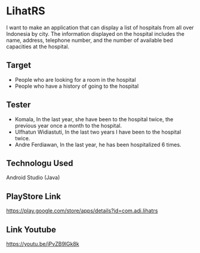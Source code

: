 # LihatRS
I want to make an application that can display a list of hospitals from all over Indonesia by city. The information displayed on the hospital includes the name, address, telephone number, and the number of available bed capacities at the hospital.

## Target
- People who are looking for a room in the hospital
- People who have a history of going to the hospital


## Tester
- Komala, In the last year, she have been to the hospital twice, the previous year once a month to the hospital.
- Ulfhatun Widiastuti, In the last two years I have been to the hospital twice.
- Andre Ferdiawan, In the last year, he has been hospitalized 6 times.

## Technologu Used
Android Studio (Java)

## PlayStore Link
https://play.google.com/store/apps/details?id=com.adi.lihatrs

## Link Youtube
https://youtu.be/jPvZB9lGk8k

